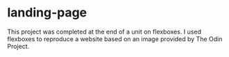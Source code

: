 # landing-page
This project was completed at the end of a unit on flexboxes. I used flexboxes to reproduce a website based on an image provided by The Odin Project.